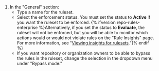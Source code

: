 1. In the "General" section:
   - Type a name for the ruleset.
   - Select the enforcement status. You must set the status to **Active** if you want the ruleset to be enforced. {% ifversion repo-rules-enterprise %}Alternatively, if you set the status to **Evaluate**, the ruleset will not be enforced, but you will be able to monitor which actions would or would not violate rules on the "Rule Insights" page. For more information, see "[Viewing insights for rulesets](#viewing-insights-for-rulesets)."{% endif %}
   - If you want repository or organization owners to be able to bypass the rules in the ruleset, change the selection in the dropdown menu under "Bypass mode."
